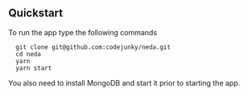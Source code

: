 ## Quickstart

To run the app type the following commands
```
  git clone git@github.com:codejunky/neda.git
  cd neda
  yarn
  yarn start
```
You also need to install MongoDB and start it prior to starting the app.
